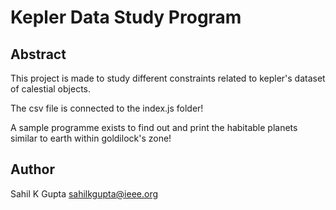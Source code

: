 # Kepler Data Study Program

## Abstract

This project is made to study different constraints related to kepler's dataset of
calestial objects.

The csv file is connected to the index.js folder!

A sample programme exists to find out and print the habitable planets similar to earth within goldilock's zone!

## Author

Sahil K Gupta
<i class="fa fa-envelope" aria-hidden="true"></i>sahilkgupta@ieee.org
